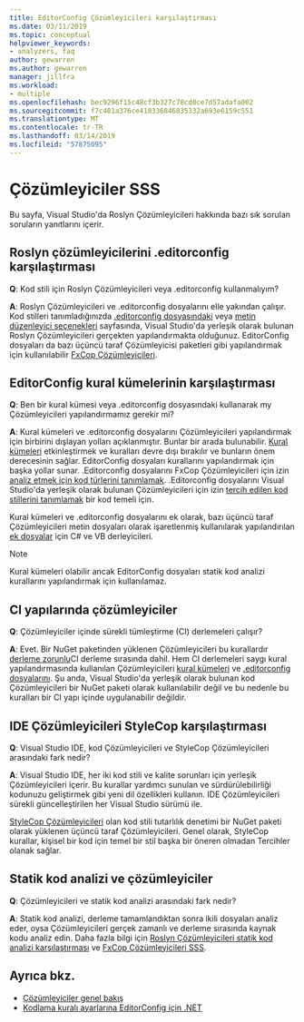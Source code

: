 ```yaml
---
title: EditorConfig Çözümleyicileri karşılaştırması
ms.date: 03/11/2019
ms.topic: conceptual
helpviewer_keywords:
- analyzers, faq
author: gewarren
ms.author: gewarren
manager: jillfra
ms.workload:
- multiple
ms.openlocfilehash: bec9296f15c48cf3b327c78cd0ce7d57adafa002
ms.sourcegitcommit: f7c401a376ce410336846835332a693e6159c551
ms.translationtype: MT
ms.contentlocale: tr-TR
ms.lasthandoff: 03/14/2019
ms.locfileid: "57875095"
---
```

# <a name="analyzers-faq"></a>Çözümleyiciler SSS

Bu sayfa, Visual Studio'da Roslyn Çözümleyicileri hakkında bazı sık sorulan soruların yanıtlarını içerir.

## <a name="roslyn-analyzers-versus-editorconfig"></a>Roslyn çözümleyicilerini .editorconfig karşılaştırması

**Q**: Kod stili için Roslyn Çözümleyicileri veya .editorconfig kullanmalıyım?

**A**: Roslyn Çözümleyicileri ve .editorconfig dosyalarını elle yakından çalışır. Kod stilleri tanımladığınızda [.editorconfig dosyasındaki](../ide/editorconfig-code-style-settings-reference.md) veya [metin düzenleyici seçenekleri](../ide/code-styles-and-quick-actions.md) sayfasında, Visual Studio'da yerleşik olarak bulunan Roslyn Çözümleyicileri gerçekten yapılandırmakta olduğunuz. EditorConfig dosyaları da bazı üçüncü taraf Çözümleyicisi paketleri gibi yapılandırmak için kullanılabilir [FxCop Çözümleyicileri](configure-fxcop-analyzers.md).

## <a name="editorconfig-versus-rule-sets"></a>EditorConfig kural kümelerinin karşılaştırması

**Q**: Ben bir kural kümesi veya .editorconfig dosyasındaki kullanarak my Çözümleyicileri yapılandırmamız gerekir mi?

**A**: Kural kümeleri ve .editorconfig dosyalarını Çözümleyicileri yapılandırmak için birbirini dışlayan yolları açıklanmıştır. Bunlar bir arada bulunabilir. [Kural kümeleri](analyzer-rule-sets.md) etkinleştirmek ve kuralları devre dışı bırakılır ve bunların önem derecesinin sağlar. EditorConfig dosyaları kurallarını yapılandırmak için başka yollar sunar. .Editorconfig dosyalarını FxCop Çözümleyicileri için izin [analiz etmek için kod türlerini tanımlamak](fxcop-analyzer-options.md). .Editorconfig dosyalarını Visual Studio'da yerleşik olarak bulunan Çözümleyicileri için izin [tercih edilen kod stillerini tanımlamak](../ide/editorconfig-code-style-settings-reference.md) bir kod temeli için.

Kural kümeleri ve .editorconfig dosyalarını ek olarak, bazı üçüncü taraf Çözümleyicileri metin dosyaları olarak işaretlenmiş kullanılarak yapılandırılan [ek dosyalar](../ide/build-actions.md#build-action-values) için C# ve VB derleyicileri.

> [!NOTE]
> Kural kümeleri olabilir ancak EditorConfig dosyaları statik kod analizi kurallarını yapılandırmak için kullanılamaz.

## <a name="analyzers-in-ci-builds"></a>CI yapılarında çözümleyiciler

**Q**: Çözümleyiciler içinde sürekli tümleştirme (CI) derlemeleri çalışır?

**A**: Evet. Bir NuGet paketinden yüklenen Çözümleyicileri bu kurallardır [derleme zorunlu](roslyn-analyzers-overview.md#build-errors)CI derleme sırasında dahil. Hem CI derlemeleri saygı kural yapılandırmasında kullanılan Çözümleyicileri [kural kümeleri](analyzer-rule-sets.md) ve [.editorconfig dosyalarını](configure-fxcop-analyzers.md). Şu anda, Visual Studio'da yerleşik olarak bulunan kod Çözümleyicileri bir NuGet paketi olarak kullanılabilir değil ve bu nedenle bu kuralları bir CI yapı içinde uygulanabilir değildir.

## <a name="ide-analyzers-versus-stylecop"></a>IDE Çözümleyicileri StyleCop karşılaştırması

**Q**: Visual Studio IDE, kod Çözümleyicileri ve StyleCop Çözümleyicileri arasındaki fark nedir?

**A**: Visual Studio IDE, her iki kod stili ve kalite sorunları için yerleşik Çözümleyicileri içerir. Bu kurallar yardımcı sunulan ve sürdürülebilirliği kodunuzu geliştirmek gibi yeni dil özellikleri kullanın. IDE Çözümleyicileri sürekli güncelleştirilen her Visual Studio sürümü ile.

[StyleCop Çözümleyicileri](https://github.com/DotNetAnalyzers/StyleCopAnalyzers) olan kod stili tutarlılık denetimi bir NuGet paketi olarak yüklenen üçüncü taraf Çözümleyicileri. Genel olarak, StyleCop kurallar, kişisel bir kod için temel bir stil başka bir öneren olmadan Tercihler olanak sağlar.

## <a name="analyzers-versus-static-code-analysis"></a>Statik kod analizi ve çözümleyiciler

**Q**: Çözümleyicileri ve statik kod analizi arasındaki fark nedir?

**A**: Statik kod analizi, derleme tamamlandıktan sonra ikili dosyaları analiz eder, oysa Çözümleyicileri gerçek zamanlı ve derleme sırasında kaynak kodu analiz edin. Daha fazla bilgi için [Roslyn Çözümleyicileri statik kod analizi karşılaştırması](roslyn-analyzers-overview.md#roslyn-analyzers-vs-static-code-analysis) ve [FxCop Çözümleyicileri SSS](fxcop-analyzers-faq.md).

## <a name="see-also"></a>Ayrıca bkz.

- [Çözümleyiciler genel bakış](roslyn-analyzers-overview.md)
- [Kodlama kuralı ayarlarına EditorConfig için .NET](../ide/editorconfig-code-style-settings-reference.md)